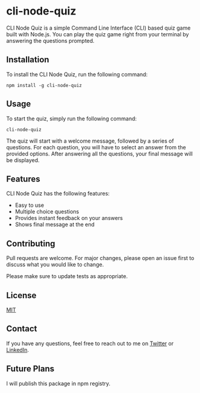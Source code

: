 # cli-node-quiz


CLI Node Quiz is a simple Command Line Interface (CLI) based quiz game built with Node.js. You can play the quiz game right from your terminal by answering the questions prompted.

## Installation
To install the CLI Node Quiz, run the following command:

```
npm install -g cli-node-quiz
```

## Usage

To start the quiz, simply run the following command:

```
cli-node-quiz
```

The quiz will start with a welcome message, followed by a series of questions. For each question, you will have to select an answer from the provided options. After answering all the questions, your final message will be displayed.

## Features

CLI Node Quiz has the following features:

- Easy to use
- Multiple choice questions
- Provides instant feedback on your answers
- Shows final message at the end

## Contributing

Pull requests are welcome. For major changes, please open an issue first to discuss what you would like to change.

Please make sure to update tests as appropriate.

## License

[MIT](https://choosealicense.com/licenses/mit/)

## Contact

If you have any questions, feel free to reach out to me on [Twitter](https://twitter.com/iam_arshad_) or [LinkedIn](https://www.linkedin.com/in/iam-arshad/).

## Future Plans

I will publish this package in npm registry.
